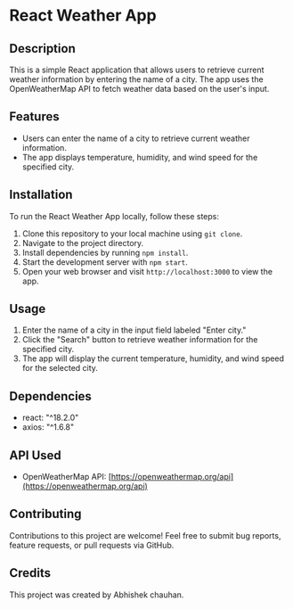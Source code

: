 # React Weather App

## Description
This is a simple React application that allows users to retrieve current weather information by entering the name of a city. The app uses the OpenWeatherMap API to fetch weather data based on the user's input.

## Features
- Users can enter the name of a city to retrieve current weather information.
- The app displays temperature, humidity, and wind speed for the specified city.

## Installation
To run the React Weather App locally, follow these steps:
1. Clone this repository to your local machine using `git clone`.
2. Navigate to the project directory.
3. Install dependencies by running `npm install`.
4. Start the development server with `npm start`.
5. Open your web browser and visit `http://localhost:3000` to view the app.

## Usage
1. Enter the name of a city in the input field labeled "Enter city."
2. Click the "Search" button to retrieve weather information for the specified city.
3. The app will display the current temperature, humidity, and wind speed for the selected city.

## Dependencies
- react: "^18.2.0"
- axios: "^1.6.8"

## API Used
- OpenWeatherMap API: [https://openweathermap.org/api](https://openweathermap.org/api)

## Contributing
Contributions to this project are welcome! Feel free to submit bug reports, feature requests, or pull requests via GitHub.

## Credits
This project was created by Abhishek chauhan.
